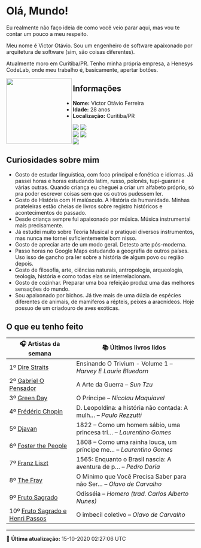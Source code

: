 # Olá, Mundo!

Eu realmente não faço ideia de como você veio parar aqui, mas vou te contar um pouco a meu respeito.

Meu nome é Victor Otávio. Sou um engenheiro de software apaixonado por arquitetura de software (sim, são coisas diferentes).

Atualmente moro em Curitiba/PR. Tenho minha própria empresa, a Henesys CodeLab, onde meu trabalho é, basicamente, apertar botões.

<img align="left" src="https://github.com/vctrtvfrrr/vctrtvfrrr/raw/master/octocat.png" alt="" width="175" />

## Informações

- **Nome:** Victor Otávio Ferreira
- **Idade:** 28 anos
- **Localização:** Curitiba/PR

[![](https://img.shields.io/badge/LinkedIn-victorotavio-blue)](https://www.linkedin.com/in/victorotavio/) [![](https://img.shields.io/badge/Twitter-@vctrtvfrrr-blue)](https://twitter.com/vctrtvfrrr)  
[![](https://img.shields.io/badge/GitHub-vctrtvfrrr-24292e)](https://github.com/vctrtvfrrr) [![](https://img.shields.io/badge/GitLab-vctrtvfrrr-ec5d16)](https://gitlab.com/vctrtvfrrr)  
[![](https://img.shields.io/badge/Email-victor@otavioferreira.com.br-red)](mailto:victor@otavioferreira.com.br)  

## Curiosidades sobre mim

-   Gosto de estudar linguística, com foco principal e fonética e idiomas. Já passei horas e horas estudando latim, russo, polonês, tupi-guarani e várias outras. Quando criança eu cheguei a criar um alfabeto próprio, só pra poder escrever coisas sem que os outros pudessem ler.
-   Gosto de História com H maiúsculo. A História da humanidade. Minhas prateleiras estão cheias de livros sobre registro históricos e acontecimentos do passado.
-   Desde criança sempre fui apaixonado por música. Música instrumental mais precisamente.
-   Já estudei muito sobre Teoria Musical e pratiquei diversos instrumentos, mas nunca me tornei suficientemente bom nisso.
-   Gosto de apreciar arte de um modo geral. Detesto arte pós-moderna.
-   Passo horas no Google Maps estudando a geografia de outros países. Uso isso de gancho pra ler sobre a história de algum povo ou região depois.
-   Gosto de filosofia, arte, ciências naturais, antropologia, arqueologia, teologia, história e como todas elas se interrelacionam.
-   Gosto de cozinhar. Preparar uma boa refeição produz uma das melhores sensações do mundo.
-   Sou apaixonado por bichos. Já tive mais de uma dúzia de espécies diferentes de animais, de mamiferos a répteis, peixes a aracnídeos. Hoje possuo de um criadouro de aves exóticas.


## O que eu tenho feito

|                                   🎧 Artistas da semana                                    |                      📚 Últimos livros lidos                      |
|--------------------------------------------------------------------------------------------|-------------------------------------------------------------------|
| 1º [Dire Straits](https://www.last.fm/music/Dire+Straits)                                  | Ensinando O Trivium - Volume 1	–	_Harvey E Laurie Bluedorn_         |
| 2º [Gabriel O Pensador](https://www.last.fm/music/Gabriel+O+Pensador)                      | A Arte da Guerra	–	_Sun Tzu_                                        |
| 3º [Green Day](https://www.last.fm/music/Green+Day)                                        | O Príncipe	–	_Nicolau Maquiavel_                                    |
| 4º [Frédéric Chopin](https://www.last.fm/music/Fr%C3%A9d%C3%A9ric+Chopin)                  | D. Leopoldina: a história não contada: A mulh…	–	_Paulo Rezzutti_   |
| 5º [Djavan](https://www.last.fm/music/Djavan)                                              | 1822 – Como um homem sábio, uma princesa tri…	–	_Laurentino Gomes_  |
| 6º [Foster the People](https://www.last.fm/music/Foster+the+People)                        | 1808 – Como uma rainha louca, um príncipe me…	–	_Laurentino Gomes_  |
| 7º [Franz Liszt](https://www.last.fm/music/Franz+Liszt)                                    | 1565: Enquanto o Brasil nascia: A aventura de p…	–	_Pedro Doria_    |
| 8º [The Fray](https://www.last.fm/music/The+Fray)                                          | O Mínimo que Você Precisa Saber para não Ser…	–	_Olavo de Carvalho_ |
| 9º [Fruto Sagrado](https://www.last.fm/music/Fruto+Sagrado)                                | Odisséia	–	_Homero (trad. Carlos Alberto Nunes)_                    |
| 10º [Fruto Sagrado e Henri Passos](https://www.last.fm/music/Fruto+Sagrado+e+Henri+Passos) | O imbecil coletivo	–	_Olavo de Carvalho_                            |


---

🚀 **Última atualização:** 15-10-2020 02:27:06 UTC